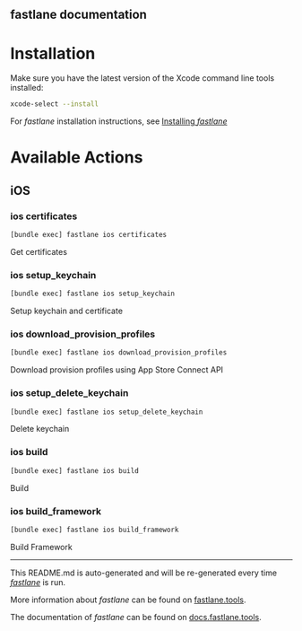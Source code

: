 fastlane documentation
----

# Installation

Make sure you have the latest version of the Xcode command line tools installed:

```sh
xcode-select --install
```

For _fastlane_ installation instructions, see [Installing _fastlane_](https://docs.fastlane.tools/#installing-fastlane)

# Available Actions

## iOS

### ios certificates

```sh
[bundle exec] fastlane ios certificates
```

Get certificates

### ios setup_keychain

```sh
[bundle exec] fastlane ios setup_keychain
```

Setup keychain and certificate

### ios download_provision_profiles

```sh
[bundle exec] fastlane ios download_provision_profiles
```

Download provision profiles using App Store Connect API 

### ios setup_delete_keychain

```sh
[bundle exec] fastlane ios setup_delete_keychain
```

Delete keychain

### ios build

```sh
[bundle exec] fastlane ios build
```

Build

### ios build_framework

```sh
[bundle exec] fastlane ios build_framework
```

Build Framework

----

This README.md is auto-generated and will be re-generated every time [_fastlane_](https://fastlane.tools) is run.

More information about _fastlane_ can be found on [fastlane.tools](https://fastlane.tools).

The documentation of _fastlane_ can be found on [docs.fastlane.tools](https://docs.fastlane.tools).
